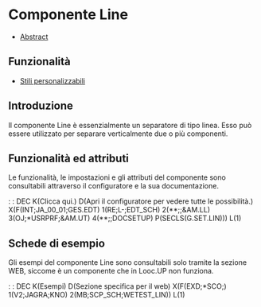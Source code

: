 # Componente Line

- [Abstract](Sorgenti/DOC/TA/B£AMO/LOCLIN_F00)

## Funzionalità
- [Stili personalizzabili](Sorgenti/DOC/TA/B£AMO/LOCLIN_F01)

## Introduzione
Il componente Line è essenzialmente un separatore di tipo linea.
Esso può essere utilizzato per separare verticalmente due o più componenti.

## Funzionalità ed attributi
Le funzionalità, le impostazioni e gli attributi del componente sono consultabili attraverso il configuratore e la sua documentazione.

 :  : DEC K(Clicca qui.) D(Apri il configuratore per vedere tutte le possibilità.) X(F(INT;JA_00_01;GES.EDT) 1(RE;L-;EDT_SCH) 2(\*\*;;&AM.LL) 3(OJ;\*USRPRF;&AM.UT) 4(\*\*;;DOCSETUP) P(SECLS(G.SET.LIN))) L(1)

## Schede di esempio
Gli esempi del componente Line sono consultabili solo tramite la sezione WEB, siccome è un componente che in Looc.UP non funziona.

 :  : DEC K(Esempi) D(Sezione specifica per il web) X(F(EXD;\*SCO;) 1(V2;JAGRA;KNO) 2(MB;SCP_SCH;WETEST_LIN)) L(1)
